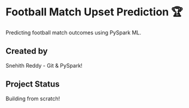 # Football Match Upset Prediction 🏆

Predicting football match outcomes using PySpark ML.

## Created by
Snehith Reddy - Git & PySpark!

## Project Status
Building from scratch!

